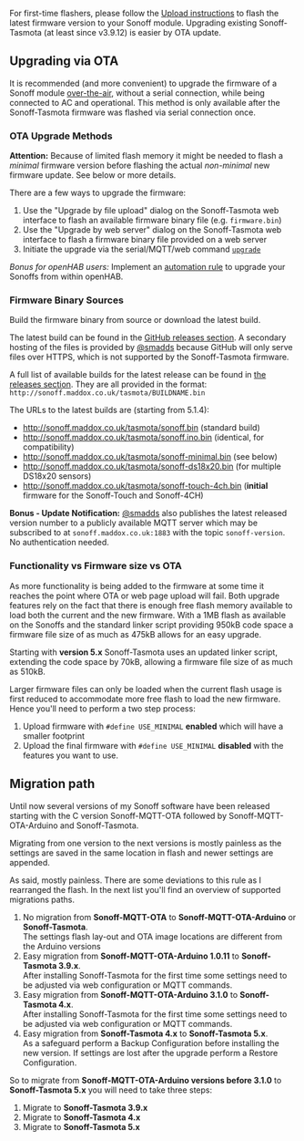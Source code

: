 For first-time flashers, please follow the [Upload instructions](https://github.com/arendst/Sonoff-Tasmota/wiki/Upload) to flash the latest firmware version to your Sonoff module. Upgrading existing Sonoff-Tasmota (at least since v3.9.12) is easier by OTA update.

## Upgrading via OTA

It is recommended (and more convenient) to upgrade the firmware of a Sonoff module [over-the-air](https://en.wikipedia.org/wiki/Over-the-air_programming), without a serial connection, while being connected to AC and operational.
This method is only available after the Sonoff-Tasmota firmware was flashed via serial connection once.

### OTA Upgrade Methods

**Attention:** Because of limited flash memory it might be needed to flash a *minimal* firmware version before flashing the actual *non-minimal* new firmware update. See below or more details.

There are a few ways to upgrade the firmware:

1. Use the "Upgrade by file upload" dialog on the Sonoff-Tasmota web interface to flash an available firmware binary file (e.g. `firmware.bin`)
2. Use the "Upgrade by web server" dialog on the Sonoff-Tasmota web interface to flash a firmware binary file provided on a web server
3. Initiate the upgrade via the serial/MQTT/web command [`upgrade`](https://github.com/arendst/Sonoff-Tasmota/wiki/Commands#management)

*Bonus for openHAB users:* Implement an [automation rule](https://github.com/arendst/Sonoff-Tasmota/wiki/openHAB#maintenance-actions) to upgrade your Sonoffs from within openHAB.

### Firmware Binary Sources

Build the firmware binary from source or download the latest build.

The latest build can be found in the [GitHub releases section](https://github.com/arendst/Sonoff-Tasmota/releases). 
A secondary hosting of the files is provided by [@smadds](https://github.com/arendst/Sonoff-Tasmota/issues/19) because GitHub will only serve files over HTTPS, which is not supported by the Sonoff-Tasmota firmware.

A full list of available builds for the latest release can be found in [the releases section](https://github.com/arendst/Sonoff-Tasmota/releases). They are all provided in the format: `http://sonoff.maddox.co.uk/tasmota/BUILDNAME.bin`

The URLs to the latest builds are (starting from 5.1.4): 

* http://sonoff.maddox.co.uk/tasmota/sonoff.bin (standard build)
* http://sonoff.maddox.co.uk/tasmota/sonoff.ino.bin (identical, for compatibility)
* http://sonoff.maddox.co.uk/tasmota/sonoff-minimal.bin (see below)
* http://sonoff.maddox.co.uk/tasmota/sonoff-ds18x20.bin (for multiple DS18x20 sensors)
* http://sonoff.maddox.co.uk/tasmota/sonoff-touch-4ch.bin (**initial** firmware for the Sonoff-Touch and Sonoff-4CH)

**Bonus - Update Notification:** [@smadds](https://github.com/arendst/Sonoff-Tasmota/issues/19) also publishes the latest released version number to a publicly available MQTT server which may be subscribed to at `sonoff.maddox.co.uk:1883` with the topic `sonoff-version`. No authentication needed.

### Functionality vs Firmware size vs OTA

As more functionality is being added to the firmware at some time it reaches the point where OTA or web page upload will fail. Both upgrade features rely on the fact that there is enough free flash memory available to load both the current and the new firmware. With a 1MB flash as available on the Sonoffs and the standard linker script providing 950kB code space a firmware file size of as much as 475kB allows for an easy upgrade. 

Starting with **version 5.x** Sonoff-Tasmota uses an updated linker script, extending the code space by 70kB, allowing a firmware file size of as much as 510kB.

Larger firmware files can only be loaded when the current flash usage is first reduced to accommodate more free flash to load the new firmware. Hence you'll need to perform a two step process:
1. Upload firmware with `#define USE_MINIMAL` **enabled** which will have a smaller footprint
2. Upload the final firmware with `#define USE_MINIMAL` **disabled** with the features you want to use.

## Migration path

Until now several versions of my Sonoff software have been released starting with the C version Sonoff-MQTT-OTA followed by Sonoff-MQTT-OTA-Arduino and Sonoff-Tasmota.

Migrating from one version to the next versions is mostly painless as the settings are saved in the same location in flash and newer settings are appended.

As said, mostly painless. There are some deviations to this rule as I rearranged the flash. In the next list you'll find an overview of supported migrations paths.

1. No migration from **Sonoff-MQTT-OTA** to **Sonoff-MQTT-OTA-Arduino** or **Sonoff-Tasmota**.<br/>The settings flash lay-out and OTA image locations are different from the Arduino versions
2. Easy migration from **Sonoff-MQTT-OTA-Arduino 1.0.11** to **Sonoff-Tasmota 3.9.x**.<br/>After installing Sonoff-Tasmota for the first time some settings need to be adjusted via web configuration or MQTT commands.
3. Easy migration from **Sonoff-MQTT-OTA-Arduino 3.1.0** to **Sonoff-Tasmota 4.x**.<br/>After installing Sonoff-Tasmota for the first time some settings need to be adjusted via web configuration or MQTT commands.
4. Easy migration from **Sonoff-Tasmota 4.x** to **Sonoff-Tasmota 5.x**.<br/>As a safeguard perform a Backup Configuration before installing the new version. If settings are lost after the upgrade perform a Restore Configuration.

So to migrate from **Sonoff-MQTT-OTA-Arduino versions before 3.1.0** to **Sonoff-Tasmota 5.x** you will need to take three steps:

1. Migrate to **Sonoff-Tasmota 3.9.x**
2. Migrate to **Sonoff-Tasmota 4.x**
3. Migrate to **Sonoff-Tasmota 5.x**
